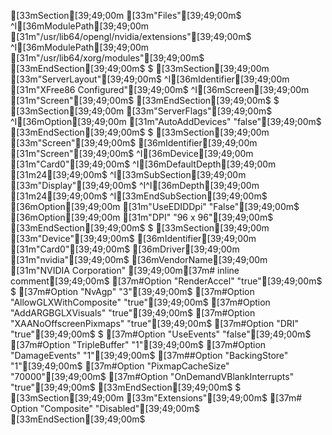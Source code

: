 [33mSection[39;49;00m [33m"Files"[39;49;00m$
^I[36mModulePath[39;49;00m [31m"/usr/lib64/opengl/nvidia/extensions"[39;49;00m$
^I[36mModulePath[39;49;00m [31m"/usr/lib64/xorg/modules"[39;49;00m$
[33mEndSection[39;49;00m$
$
[33mSection[39;49;00m [33m"ServerLayout"[39;49;00m$
^I[36mIdentifier[39;49;00m     [31m"XFree86 Configured"[39;49;00m$
^I[36mScreen[39;49;00m [31m"Screen"[39;49;00m$
[33mEndSection[39;49;00m$
$
[33mSection[39;49;00m [33m"ServerFlags"[39;49;00m$
^I[36mOption[39;49;00m [31m"AutoAddDevices" "false"[39;49;00m$
[33mEndSection[39;49;00m$
$
[33mSection[39;49;00m [33m"Screen"[39;49;00m$
        [36mIdentifier[39;49;00m [31m"Screen"[39;49;00m$
^I[36mDevice[39;49;00m [31m"Card0"[39;49;00m$
^I[36mDefaultDepth[39;49;00m    [31m24[39;49;00m$
^I[33mSubSection[39;49;00m     [33m"Display"[39;49;00m$
^I^I[36mDepth[39;49;00m       [31m24[39;49;00m$
^I[33mEndSubSection[39;49;00m$
        [36mOption[39;49;00m [31m"UseEDIDDpi" "False"[39;49;00m$
        [36mOption[39;49;00m [31m"DPI" "96 x 96"[39;49;00m$
[33mEndSection[39;49;00m$
$
[33mSection[39;49;00m [33m"Device"[39;49;00m$
    [36mIdentifier[39;49;00m  [31m"Card0"[39;49;00m$
    [36mDriver[39;49;00m      [31m"nvidia"[39;49;00m$
    [36mVendorName[39;49;00m  [31m"NVIDIA Corporation" [39;49;00m[37m# inline comment[39;49;00m$
    [37m#Option      "RenderAccel" "true"[39;49;00m$
    $
    [37m#Option      "NvAgp" "3"[39;49;00m$
    [37m#Option      "AllowGLXWithComposite" "true"[39;49;00m$
    [37m#Option      "AddARGBGLXVisuals" "true"[39;49;00m$
    [37m#Option      "XAANoOffscreenPixmaps" "true"[39;49;00m$
    [37m#Option      "DRI" "true"[39;49;00m$
    $
    [37m#Option      "UseEvents" "false"[39;49;00m$
    [37m#Option      "TripleBuffer" "1"[39;49;00m$
    [37m#Option      "DamageEvents" "1"[39;49;00m$
    [37m##Option      "BackingStore" "1"[39;49;00m$
    [37m#Option      "PixmapCacheSize" "70000"[39;49;00m$
    [37m#Option      "OnDemandVBlankInterrupts" "true"[39;49;00m$
[33mEndSection[39;49;00m$
$
[33mSection[39;49;00m [33m"Extensions"[39;49;00m$
[37m#    Option "Composite" "Disabled"[39;49;00m$
[33mEndSection[39;49;00m$
